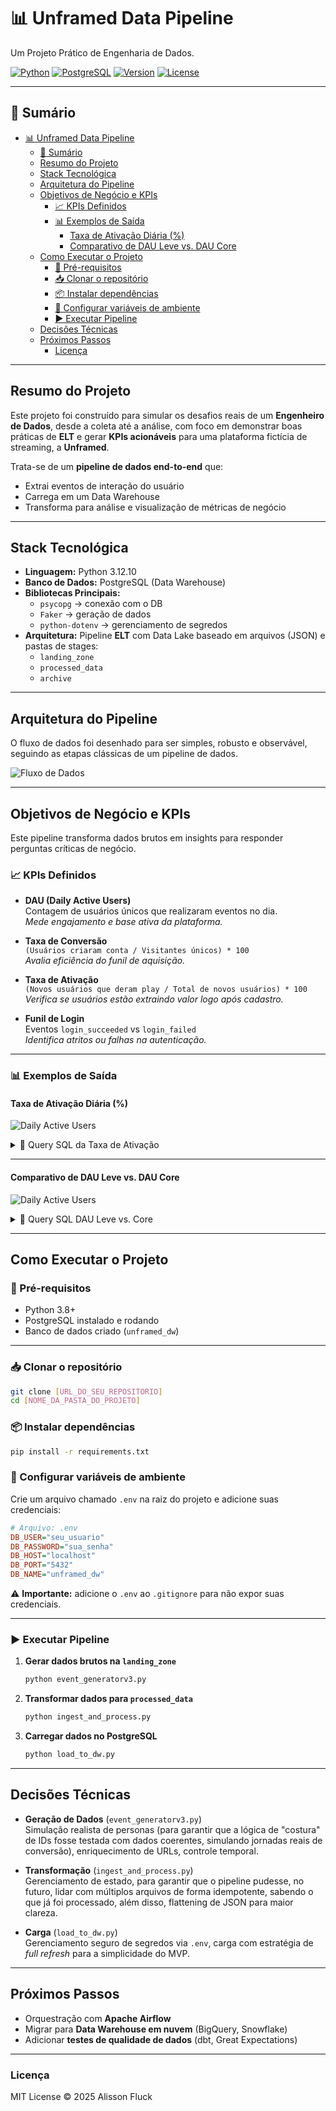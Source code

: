 # 📊 Unframed Data Pipeline
Um Projeto Prático de Engenharia de Dados.

[![Python](https://img.shields.io/badge/Python-3.12.10-blue?logo=python&logoColor=white)](https://www.python.org/)
[![PostgreSQL](https://img.shields.io/badge/PostgreSQL-17.5-blue?logo=postgresql&logoColor=white)](https://www.postgresql.org/)
[![Version](https://img.shields.io/badge/version-1.0.0-orange)](https://github.com/alissonfluck/SEU_REPOSITORIO/releases)
[![License](https://img.shields.io/badge/license-MIT-green)](LICENSE)


---

## 📑 Sumário
- [📊 Unframed Data Pipeline](#-unframed-data-pipeline)
  - [📑 Sumário](#-sumário)
  - [Resumo do Projeto](#resumo-do-projeto)
  - [Stack Tecnológica](#stack-tecnológica)
  - [Arquitetura do Pipeline](#arquitetura-do-pipeline)
  - [Objetivos de Negócio e KPIs](#objetivos-de-negócio-e-kpis)
    - [📈 KPIs Definidos](#-kpis-definidos)
    - [📊 Exemplos de Saída](#-exemplos-de-saída)
      - [Taxa de Ativação Diária (%)](#taxa-de-ativação-diária-)
      - [Comparativo de DAU Leve vs. DAU Core](#comparativo-de-dau-leve-vs-dau-core)
  - [Como Executar o Projeto](#como-executar-o-projeto)
    - [🔧 Pré-requisitos](#-pré-requisitos)
    - [📥 Clonar o repositório](#-clonar-o-repositório)
    - [📦 Instalar dependências](#-instalar-dependências)
    - [🔑 Configurar variáveis de ambiente](#-configurar-variáveis-de-ambiente)
    - [▶️ Executar Pipeline](#️-executar-pipeline)
  - [Decisões Técnicas](#decisões-técnicas)
  - [Próximos Passos](#próximos-passos)
    - [Licença](#licença)

---

## Resumo do Projeto
Este projeto foi construído para simular os desafios reais de um **Engenheiro de Dados**, desde a coleta até a análise, com foco em demonstrar boas práticas de **ELT** e gerar **KPIs acionáveis** para uma plataforma fictícia de streaming, a **Unframed**.

Trata-se de um **pipeline de dados end-to-end** que:
- Extrai eventos de interação do usuário  
- Carrega em um Data Warehouse  
- Transforma para análise e visualização de métricas de negócio  

---

## Stack Tecnológica
- **Linguagem:** Python 3.12.10  
- **Banco de Dados:** PostgreSQL (Data Warehouse)  
- **Bibliotecas Principais:**  
  - `psycopg` → conexão com o DB  
  - `Faker` → geração de dados  
  - `python-dotenv` → gerenciamento de segredos  
- **Arquitetura:** Pipeline **ELT** com Data Lake baseado em arquivos (JSON) e pastas de stages:  
  - `landing_zone`  
  - `processed_data`  
  - `archive`  

---

## Arquitetura do Pipeline
O fluxo de dados foi desenhado para ser simples, robusto e observável, seguindo as etapas clássicas de um pipeline de dados.  

![Fluxo de Dados](./docs/fluxo_dados_unframed.png "Fluxo de Dados Unframed")

---

## Objetivos de Negócio e KPIs
Este pipeline transforma dados brutos em insights para responder perguntas críticas de negócio.

### 📈 KPIs Definidos
- **DAU (Daily Active Users)**  
  Contagem de usuários únicos que realizaram eventos no dia.  
  *Mede engajamento e base ativa da plataforma.*  

- **Taxa de Conversão**  
  `(Usuários criaram conta / Visitantes únicos) * 100`  
  *Avalia eficiência do funil de aquisição.*  

- **Taxa de Ativação**  
  `(Novos usuários que deram play / Total de novos usuários) * 100`  
  *Verifica se usuários estão extraindo valor logo após cadastro.*  

- **Funil de Login**  
  Eventos `login_succeeded` vs `login_failed`  
  *Identifica atritos ou falhas na autenticação.*  

---

### 📊 Exemplos de Saída

#### Taxa de Ativação Diária (%)
![Daily Active Users](./docs/taxa_de_ativação.png)

<details>
<summary>📜 Query SQL da Taxa de Ativação</summary>

```sql
WITH signups_by_day AS (
    SELECT DISTINCT
        CAST(envelope_eventtimestamp AS DATE) AS signup_date,
        payload_userid
    FROM user_created
),
playbacks_by_day AS (
    SELECT DISTINCT
        CAST(envelope_eventtimestamp AS DATE) AS playback_date,
        payload_userid
    FROM playback_started
)
SELECT
    s.signup_date AS dia,
    ROUND(
        (CAST(COUNT(p.payload_userid) AS NUMERIC) / NULLIF(CAST(COUNT(s.payload_userid) AS NUMERIC), 0)) * 100.0,
        2
    ) AS taxa_de_ativacao_percent
FROM
    signups_by_day s
LEFT JOIN
    playbacks_by_day p ON s.payload_userid = p.payload_userid AND s.signup_date = p.playback_date
GROUP BY
    s.signup_date
ORDER BY
    s.signup_date ASC;
```
</details>

---

#### Comparativo de DAU Leve vs. DAU Core
![Daily Active Users](./docs/daily_active_users.png)

<details>
<summary>📜 Query SQL DAU Leve vs. Core</summary>

```sql
WITH dau_leve AS (
    SELECT
        CAST(envelope_eventtimestamp AS DATE) AS dia,
        COUNT(DISTINCT payload_userid) AS total_users
    FROM (
        SELECT envelope_eventtimestamp, payload_userid FROM user_created
        UNION ALL
        SELECT envelope_eventtimestamp, payload_userid FROM login_succeeded
        UNION ALL
        SELECT envelope_eventtimestamp, payload_userid FROM playback_started
    ) AS all_events
    GROUP BY dia
),
dau_core AS (
    SELECT
        CAST(envelope_eventtimestamp AS DATE) AS dia,
        COUNT(DISTINCT payload_userid) AS total_users
    FROM playback_started
    GROUP BY dia
)
SELECT
    dl.dia,
    dl.total_users AS dau_leve,
    COALESCE(dc.total_users, 0) AS dau_core
FROM
    dau_leve dl
LEFT JOIN
    dau_core dc ON dl.dia = dc.dia
ORDER BY
    dl.dia ASC;
```
</details>

---

## Como Executar o Projeto

### 🔧 Pré-requisitos
- Python 3.8+  
- PostgreSQL instalado e rodando  
- Banco de dados criado (`unframed_dw`)  

---

### 📥 Clonar o repositório
```bash
git clone [URL_DO_SEU_REPOSITORIO]
cd [NOME_DA_PASTA_DO_PROJETO]
```

### 📦 Instalar dependências
```bash
pip install -r requirements.txt
```

### 🔑 Configurar variáveis de ambiente
Crie um arquivo chamado `.env` na raiz do projeto e adicione suas credenciais:

```ini
# Arquivo: .env
DB_USER="seu_usuario"
DB_PASSWORD="sua_senha"
DB_HOST="localhost"
DB_PORT="5432"
DB_NAME="unframed_dw"
```

⚠️ **Importante:** adicione o `.env` ao `.gitignore` para não expor suas credenciais.

---

### ▶️ Executar Pipeline
1. **Gerar dados brutos na `landing_zone`**
   ```bash
   python event_generatorv3.py
   ```

2. **Transformar dados para `processed_data`**
   ```bash
   python ingest_and_process.py
   ```

3. **Carregar dados no PostgreSQL**
   ```bash
   python load_to_dw.py
   ```

---

## Decisões Técnicas
- **Geração de Dados** (`event_generatorv3.py`)  
  Simulação realista de personas (para garantir que a lógica de "costura" de IDs fosse testada com dados coerentes, simulando jornadas reais de conversão), enriquecimento de URLs, controle temporal.

- **Transformação** (`ingest_and_process.py`)  
  Gerenciamento de estado, para garantir que o pipeline pudesse, no futuro, lidar com múltiplos arquivos de forma idempotente, sabendo o que já foi processado, além disso, flattening de JSON para maior clareza.

- **Carga** (`load_to_dw.py`)  
  Gerenciamento seguro de segredos via `.env`, carga com estratégia de *full refresh* para a simplicidade do MVP.

---

## Próximos Passos
- Orquestração com **Apache Airflow**  
- Migrar para **Data Warehouse em nuvem** (BigQuery, Snowflake)  
- Adicionar **testes de qualidade de dados** (dbt, Great Expectations)  

---

### Licença

MIT License © 2025 Alisson Fluck